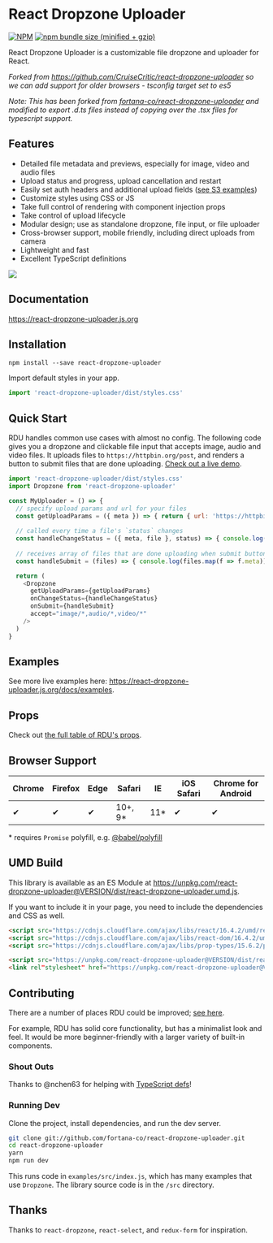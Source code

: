 # React Dropzone Uploader


[![NPM](https://img.shields.io/npm/v/react-dropzone-uploader.svg)](https://www.npmjs.com/package/react-dropzone-uploader)
[![npm bundle size (minified + gzip)](https://img.shields.io/bundlephobia/minzip/react-dropzone-uploader.svg)](https://www.npmjs.com/package/react-dropzone-uploader)

React Dropzone Uploader is a customizable file dropzone and uploader for React.

*Forked from https://github.com/CruiseCritic/react-dropzone-uploader so we can add support for older browsers - tsconfig target set to es5*

*Note: This has been forked from [fortana-co/react-dropzone-uploader](https://github.com/fortana-co/react-dropzone-uploader) and modified to export .d.ts files
instead of copying over the .tsx files for typescript support.*


## Features
- Detailed file metadata and previews, especially for image, video and audio files
- Upload status and progress, upload cancellation and restart
- Easily set auth headers and additional upload fields ([see S3 examples](https://react-dropzone-uploader.js.org/docs/s3))
- Customize styles using CSS or JS
- Take full control of rendering with component injection props
- Take control of upload lifecycle
- Modular design; use as standalone dropzone, file input, or file uploader
- Cross-browser support, mobile friendly, including direct uploads from camera
- Lightweight and fast
- Excellent TypeScript definitions

![](https://raw.githubusercontent.com/fortana-co/react-dropzone-uploader/master/rdu.gif)


## Documentation
<https://react-dropzone-uploader.js.org>


## Installation
`npm install --save react-dropzone-uploader`

Import default styles in your app.

~~~js
import 'react-dropzone-uploader/dist/styles.css'
~~~


## Quick Start
RDU handles common use cases with almost no config. The following code gives you a dropzone and clickable file input that accepts image, audio and video files. It uploads files to `https://httpbin.org/post`, and renders a button to submit files that are done uploading. [Check out a live demo](https://react-dropzone-uploader.js.org/docs/quick-start).

~~~js
import 'react-dropzone-uploader/dist/styles.css'
import Dropzone from 'react-dropzone-uploader'

const MyUploader = () => {
  // specify upload params and url for your files
  const getUploadParams = ({ meta }) => { return { url: 'https://httpbin.org/post' } }
  
  // called every time a file's `status` changes
  const handleChangeStatus = ({ meta, file }, status) => { console.log(status, meta, file) }
  
  // receives array of files that are done uploading when submit button is clicked
  const handleSubmit = (files) => { console.log(files.map(f => f.meta)) }

  return (
    <Dropzone
      getUploadParams={getUploadParams}
      onChangeStatus={handleChangeStatus}
      onSubmit={handleSubmit}
      accept="image/*,audio/*,video/*"
    />
  )
}
~~~


## Examples
See more live examples here: <https://react-dropzone-uploader.js.org/docs/examples>.


## Props
Check out [the full table of RDU's props](https://react-dropzone-uploader.js.org/docs/props).


## Browser Support
| Chrome | Firefox | Edge | Safari | IE | iOS Safari | Chrome for Android |
| --- | --- | --- | --- | --- | --- | --- |
| ✔ | ✔ | ✔ | 10+, 9\* | 11\* | ✔ | ✔ |

\* requires `Promise` polyfill, e.g. [@babel/polyfill](https://babeljs.io/docs/en/babel-polyfill)


## UMD Build
This library is available as an ES Module at <https://unpkg.com/react-dropzone-uploader@VERSION/dist/react-dropzone-uploader.umd.js>.

If you want to include it in your page, you need to include the dependencies and CSS as well.

~~~html
<script src="https://cdnjs.cloudflare.com/ajax/libs/react/16.4.2/umd/react.production.min.js"></script>
<script src="https://cdnjs.cloudflare.com/ajax/libs/react-dom/16.4.2/umd/react-dom.production.min.js"></script>
<script src="https://cdnjs.cloudflare.com/ajax/libs/prop-types/15.6.2/prop-types.min.js"></script>

<script src="https://unpkg.com/react-dropzone-uploader@VERSION/dist/react-dropzone-uploader.umd.js"></script>
<link rel"stylesheet" href="https://unpkg.com/react-dropzone-uploader@VERSION/dist/styles.css"></script>
~~~


## Contributing
There are a number of places RDU could be improved; [see here](https://github.com/fortana-co/react-dropzone-uploader/labels/help%20wanted).

For example, RDU has solid core functionality, but has a minimalist look and feel. It would be more beginner-friendly with a larger variety of built-in components.


### Shout Outs
Thanks to @nchen63 for helping with [TypeScript defs](https://github.com/fortana-co/react-dropzone-uploader/blob/master/src/Dropzone.d.ts)!


### Running Dev
Clone the project, install dependencies, and run the dev server.

~~~sh
git clone git://github.com/fortana-co/react-dropzone-uploader.git
cd react-dropzone-uploader
yarn
npm run dev
~~~

This runs code in `examples/src/index.js`, which has many examples that use `Dropzone`. The library source code is in the `/src` directory.


## Thanks
Thanks to `react-dropzone`, `react-select`, and `redux-form` for inspiration.
